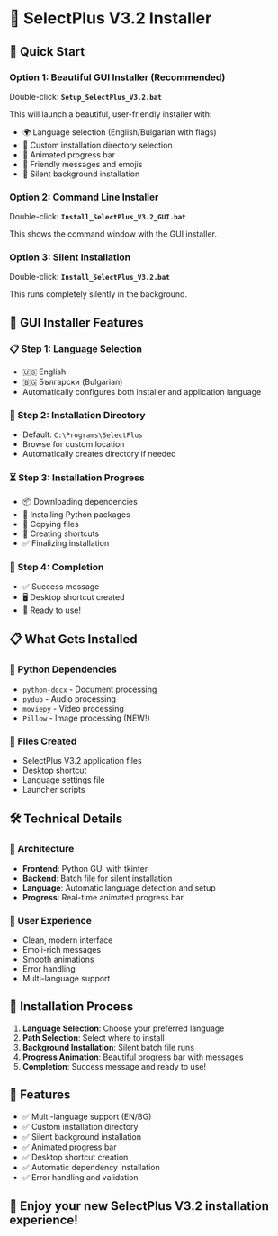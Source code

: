 # 🎉 SelectPlus V3.2 Installer

## 🚀 Quick Start

### Option 1: Beautiful GUI Installer (Recommended)
Double-click: **`Setup_SelectPlus_V3.2.bat`**

This will launch a beautiful, user-friendly installer with:
- 🌍 Language selection (English/Bulgarian with flags)
- 📁 Custom installation directory selection
- 🎯 Animated progress bar
- 💫 Friendly messages and emojis
- 🔄 Silent background installation

### Option 2: Command Line Installer
Double-click: **`Install_SelectPlus_V3.2_GUI.bat`**

This shows the command window with the GUI installer.

### Option 3: Silent Installation
Double-click: **`Install_SelectPlus_V3.2.bat`**

This runs completely silently in the background.

## 🎨 GUI Installer Features

### 📋 Step 1: Language Selection
- 🇺🇸 English
- 🇧🇬 Български (Bulgarian)
- Automatically configures both installer and application language

### 📂 Step 2: Installation Directory
- Default: `C:\Programs\SelectPlus`
- Browse for custom location
- Automatically creates directory if needed

### ⏳ Step 3: Installation Progress
- 📦 Downloading dependencies
- 🔧 Installing Python packages
- 📄 Copying files
- 🔗 Creating shortcuts
- ✅ Finalizing installation

### 🎯 Step 4: Completion
- ✅ Success message
- 🖥️ Desktop shortcut created
- 🚀 Ready to use!

## 📋 What Gets Installed

### 🐍 Python Dependencies
- `python-docx` - Document processing
- `pydub` - Audio processing
- `moviepy` - Video processing
- `Pillow` - Image processing (NEW!)

### 📁 Files Created
- SelectPlus V3.2 application files
- Desktop shortcut
- Language settings file
- Launcher scripts

## 🛠️ Technical Details

### 🔧 Architecture
- **Frontend**: Python GUI with tkinter
- **Backend**: Batch file for silent installation
- **Language**: Automatic language detection and setup
- **Progress**: Real-time animated progress bar

### 🎨 User Experience
- Clean, modern interface
- Emoji-rich messages
- Smooth animations
- Error handling
- Multi-language support

## 🎯 Installation Process

1. **Language Selection**: Choose your preferred language
2. **Path Selection**: Select where to install
3. **Background Installation**: Silent batch file runs
4. **Progress Animation**: Beautiful progress bar with messages
5. **Completion**: Success message and ready to use!

## 🌟 Features

- ✅ Multi-language support (EN/BG)
- ✅ Custom installation directory
- ✅ Silent background installation
- ✅ Animated progress bar
- ✅ Desktop shortcut creation
- ✅ Automatic dependency installation
- ✅ Error handling and validation

## 🎉 Enjoy your new SelectPlus V3.2 installation experience!
